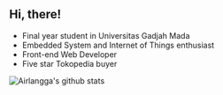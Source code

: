 ## Hi, there!

<ul>
  <li>Final year student in Universitas Gadjah Mada</li>
  <li>Embedded System and Internet of Things enthusiast</li>
  <li>Front-end Web Developer</li>
  <li>Five star Tokopedia buyer</li>
</ul>

![Airlangga's github stats](https://github-readme-stats.vercel.app/api?username=airlanggarasyad&show_icons=true&theme=radical)
